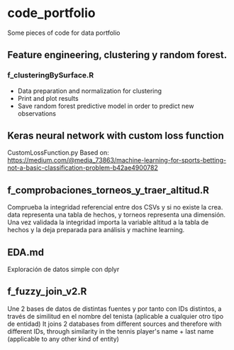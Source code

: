 # code_portfolio
Some pieces of code for data portfolio

## Feature engineering, clustering y random forest.
### f_clusteringBySurface.R
- Data preparation and normalization for clustering
- Print and plot results
- Save random forest predictive model in order to predict new observations

## Keras neural network with custom loss function
CustomLossFunction.py
Based on: https://medium.com/@media_73863/machine-learning-for-sports-betting-not-a-basic-classification-problem-b42ae4900782

## f_comprobaciones_torneos_y_traer_altitud.R
Comprueba la integridad referencial entre dos CSVs y si no existe la crea. data representa una tabla de hechos, y torneos representa una dimensión. Una vez validada la integridad importa la variable altitud a la tabla de hechos y la deja preparada para análisis y machine learning.

## EDA.md
Exploración de datos simple con dplyr

## f_fuzzy_join_v2.R
Une 2 bases de datos de distintas fuentes y por tanto con IDs distintos, a través de similitud en el nombre del tenista (aplicable a cualquier otro tipo de entidad)
It joins 2 databases from different sources and therefore with different IDs, through similarity in the tennis player's name + last name (applicable to any other kind of entity)
